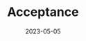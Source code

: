 ---
title: "Acceptance"
authors: "Jeff VanderMeer"
date: 2023-05-05
star_rating: 1
books/tags:
    - "fiction"
    - "science fiction"
    - "trash"
---